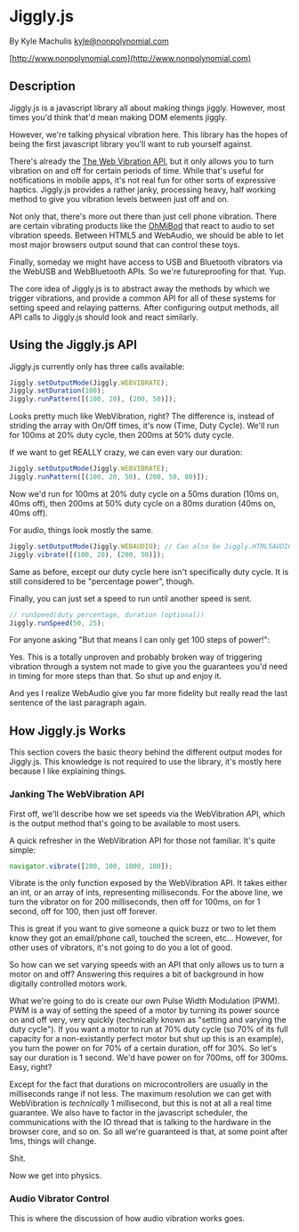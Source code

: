 # Jiggly.js #

By Kyle Machulis <kyle@nonpolynomial.com>

[http://www.nonpolynomial.com](http://www.nonpolynomial.com)

## Description ##

Jiggly.js is a javascript library all about making things jiggly.
However, most times you'd think that'd mean making DOM elements
jiggly.

However, we're talking physical vibration here. This library has the
hopes of being the first javascript library you'll want to rub
yourself against.

There's already the
[The Web Vibration API](http://www.w3.org/TR/vibration/), but it only
allows you to turn vibration on and off for certain periods of time.
While that's useful for notifications in mobile apps, it's not real
fun for other sorts of expressive haptics. Jiggly.js provides a rather
janky, processing heavy, half working method to give you vibration
levels between just off and on.

Not only that, there's more out there than just cell phone vibration.
There are certain vibrating products like the
[OhMiBod](http://www.ohmibod.com) that react to audio to set vibration
speeds. Between HTML5 and WebAudio, we should be able to let most
major browsers output sound that can control these toys.

Finally, someday we might have access to USB and Bluetooth vibrators
via the WebUSB and WebBluetooth APIs. So we're futureproofing for
that. Yup.

The core idea of Jiggly.js is to abstract away the methods by which we
trigger vibrations, and provide a common API for all of these systems
for setting speed and relaying patterns. After configuring output
methods, all API calls to Jiggly.js should look and react similarly.

## Using the Jiggly.js API ##

Jiggly.js currently only has three calls available:

```javascript
Jiggly.setOutputMode(Jiggly.WEBVIBRATE);
Jiggly.setDuration(100);
Jiggly.runPattern([(100, 20), (200, 50)]);
```

Looks pretty much like WebVibration, right? The difference is, instead
of striding the array with On/Off times, it's now (Time, Duty Cycle).
We'll run for 100ms at 20% duty cycle, then 200ms at 50% duty cycle.

If we want to get REALLY crazy, we can even vary our duration:

```javascript
Jiggly.setOutputMode(Jiggly.WEBVIBRATE);
Jiggly.runPattern([(100, 20, 50), (200, 50, 80)]);
```

Now we'd run for 100ms at 20% duty cycle on a 50ms duration (10ms on,
40ms off), then 200ms at 50% duty cycle on a 80ms duration (40ms on,
40ms off).

For audio, things look mostly the same.

```javascript
Jiggly.setOutputMode(Jiggly.WEBAUDIO); // Can also be Jiggly.HTML5AUDIO
Jiggly.vibrate([(100, 20), (200, 50)]);
```

Same as before, except our duty cycle here isn't specifically duty
cycle. It is still considered to be "percentage power", though.

Finally, you can just set a speed to run until another speed is sent.

```javascript
// runSpeed(duty percentage, duration (optional))
Jiggly.runSpeed(50, 25);
```

For anyone asking "But that means I can only get 100 steps of power!":

Yes. This is a totally unproven and probably broken way of triggering
vibration through a system not made to give you the guarantees you'd
need in timing for more steps than that. So shut up and enjoy it.

And yes I realize WebAudio give you far more fidelity but really read
the last sentence of the last paragraph again.

## How Jiggly.js Works ##

This section covers the basic theory behind the different output modes
for Jiggly.js. This knowledge is not required to use the library, it's
mostly here because I like explaining things.

### Janking The WebVibration API ###

First off, we'll describe how we set speeds via the WebVibration API,
which is the output method that's going to be available to most users.

A quick refresher in the WebVibration API for those not familiar. It's
quite simple:

```javascript
navigator.vibrate([200, 100, 1000, 100]);
```

Vibrate is the only function exposed by the WebVibration API. It takes
either an int, or an array of ints, representing milliseconds. For the
above line, we turn the vibrator on for 200 milliseconds, then off for
100ms, on for 1 second, off for 100, then just off forever.

This is great if you want to give someone a quick buzz or two to let
them know they got an email/phone call, touched the screen, etc...
However, for other uses of vibrators, it's not going to do you a lot
of good.

So how can we set varying speeds with an API that only allows us to
turn a motor on and off? Answering this requires a bit of background
in how digitally controlled motors work.

What we're going to do is create our own Pulse Width Modulation (PWM).
PWM is a way of setting the speed of a motor by turning its power
source on and off very, very quickly (technically known as "setting
and varying the duty cycle"). If you want a motor to run at 70% duty
cycle (so 70% of its full capacity for a non-existantly perfect motor
but shut up this is an example), you turn the power on for 70% of a
certain duration, off for 30%. So let's say our duration is 1
second. We'd have power on for 700ms, off for 300ms. Easy, right?

Except for the fact that durations on microcontrollers are usually in
the milliseconds range if not less. The maximum resolution we can get
with WebVibration is _technically_ 1 millisecond, but this is not at
all a real time guarantee. We also have to factor in the javascript
scheduler, the communications with the IO thread that is talking to
the hardware in the browser core, and so on. So all we're guaranteed
is that, at some point after 1ms, things will change.

Shit.

Now we get into physics. 

### Audio Vibrator Control ###

This is where the discussion of how audio vibration works goes.
